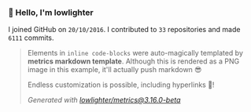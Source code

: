### 👋 Hello, I'm lowlighter

I joined GitHub on `20/10/2016`.
I contributed to `33` repositories and made `6111` commits.

> Elements in `inline code-blocks` were auto-magically templated by **metrics markdown template**.
> Although this is rendered as a PNG image in this example, it'll actually push markdown 😎
>
> Endless customization is possible, including hyperlinks 🎉!
>
> *Generated with [lowlighter/metrics@3.16.0-beta](https://github.com/lowlighter/metrics)*
